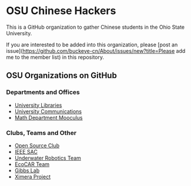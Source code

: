OSU Chinese Hackers
===

This is a GitHub organization to gather Chinese students in the Ohio State University.

If you are interested to be added into this organization, please [post an issue](https://github.com/buckeye-cn/About/issues/new?title=Please add me to the member list) in this repository.

OSU Organizations on GitHub
---

### Departments and Offices

* [University Libraries](https://github.com/osulibraries)
* [University Communications](https://github.com/osucomm)
* [Math Department Mooculus](https://github.com/mooculus)

### Clubs, Teams and Other

* [Open Source Club](https://github.com/OSUOSC)
* [IEEE SAC](https://github.com/IEEE-OSU)
* [Underwater Robotics Team](https://github.com/osu-uwrt)
* [EcoCAR Team](https://github.com/OSUEcoCAR)
* [Gibbs Lab](https://github.com/OSUGibbsLab)
* [Ximera Project](https://github.com/XimeraProject)
